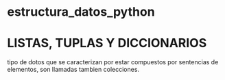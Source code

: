 # estructura_datos_python

# LISTAS, TUPLAS Y DICCIONARIOS

tipo de dotos que se caracterizan por estar compuestos por sentencias de elementos, 
son llamadas tambien colecciones.